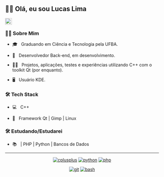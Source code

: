 <h2>🖖🏾 Olá, eu sou Lucas Lima</h2>

<!--<a href="https://instagram.com/lima.dev">
  <img align="left" alt="lima.dev" width="22px" src="https://cdn.jsdelivr.net/npm/simple-icons@v3/icons/instagram.svg" />
</a> -->
<a href="https://twitter.com/lucaslimadev">
  <img align="left" alt="lucaslimadev" width="22px" src="https://cdn.jsdelivr.net/npm/simple-icons@v3/icons/twitter.svg" />
</a>

<!-- <img align='right' src="https://media.giphy.com/media/M9gbBd9nbDrOTu1Mqx/giphy.gif" width="230"> -->
<br>
<h3> 👨🏾 Sobre Mim </h3>



- 🎓 &nbsp; Graduando em Ciência e Tecnologia pela UFBA.

- 🌱 &nbsp; Desenvolvedor Back-end, em desenvolvimento.

- ✍🏽 &nbsp; Projetos, aplicações, testes e experiências utilizando C++ com o toolkit Qt (por enquanto).

- 🖥 &nbsp;  Usuário KDE.


<h3>🛠 Tech Stack</h3>



- 💻 &nbsp; C++ 

- 🔧 &nbsp; Framework Qt | Gimp | Linux

<!--

- 🛢 &nbsp; MySQL | MongoDB

- 🌐 &nbsp; Git | Markdown | Selenium | Tidyverse

- 🖥 &nbsp; Illustrator| Gimp | InDesign

<p align="center">
<a href="https://github.com/priyanshumay"><img src="https://img.shields.io/badge/postgresql-6566ba.svg?style=for-the-badge&logo=postgresql&logoColor=6566ba&labelColor=ffffff" alt="postgresql"></a>
<a href="https://github.com/priyanshumay"><img src="https://img.shields.io/badge/mysql-3aabe8.svg?style=for-the-badge&logo=mysql&logoColor=3aabe8&labelColor=ffffff" alt="mysql"></a>
<a href="https://github.com/priyanshumay"><img src="https://img.shields.io/badge/sqlite-1daede.svg?style=for-the-badge&logo=sqlite&logoColor=1daede&labelColor=ffffff" alt="sqlite"></a>
</p><br>

[![Linkedin Badge](https://img.shields.io/badge/-?style=flat&logo=Linkedin&logoColor=white&link=http)](https://www.linkedin.com/)
-->

<h3>🛠 Estudando/Estudarei</h3>

- 📚 &nbsp;  | PHP | Python | Bancos de Dados

<hr>  

<p align="center">
<a href="https://github.com/priyanshumay"><img src="https://img.shields.io/badge/C++-4B0082.svg?style=for-the-badge&logo=c%2B%2B&logoColor=4B0082&labelColor=ffffff" alt="cplusplus"></a>
<a href="https://github.com/priyanshumay"><img src="https://img.shields.io/badge/python-FFFF00.svg?style=for-the-badge&logo=python&logoColor=0768a8&labelColor=ffffff" alt="python"></a>
<a href="https://github.com/priyanshumay"><img src="https://img.shields.io/badge/PHP-6566ba.svg?style=for-the-badge&logo=php&logoColor=6566ba&labelColor=ffffff" alt="php"></a>
<p align="center">
<a href="https://github.com/priyanshumay"><img src="https://img.shields.io/badge/git-F05032.svg?style=for-the-badge&logo=git&logoColor=F05032&labelColor=ffffff" alt="git"></a>
<a href="https://github.com/priyanshumay"><img src="https://img.shields.io/badge/BASH-4a5057.svg?style=for-the-badge&logo=gnu-bash&logoColor=4a5057&labelColor=ffffff" alt="bash"></a>

</p><br>
